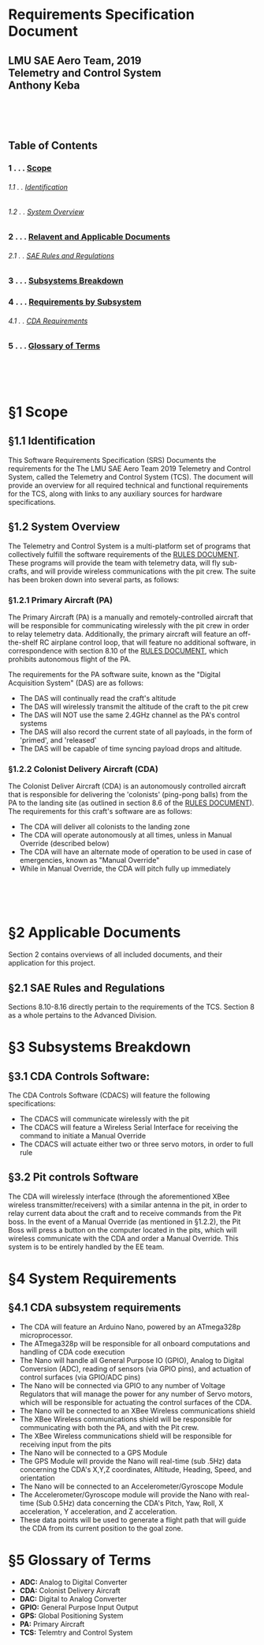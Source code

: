 Requirements Specification Document
======
## LMU SAE Aero Team, 2019<br>Telemetry and Control System<br>Anthony Keba

<br><br><br>

Table of Contents
------
###  1 . . . [Scope](#1-scope)
###### 1.1 . . [Identification](#11-identification)
###### 1.2 . . [System Overview](#12-system-overview)
###  2 . . . [Relavent and Applicable Documents](#2-applicable-documents)
###### 2.1 . . [SAE Rules and Regulations](#21-sae-rules-and-regulations)
###  3 . . . [Subsystems Breakdown](#3-subsystems-breakdown)
###  4 . . . [Requirements by Subsystem](#4-system-requirements)
###### 4.1 . . [CDA Requirements](#41-cda-subsystem-requirements)
###  5 . . . [Glossary of Terms](#5-glossary-of-terms)


<br><br><br>

# §1 Scope
## §1.1 Identification
This Software Requirements Specification (SRS) Documents the requirements for the The LMU SAE Aero Team 2019 Telemetry and Control System, called the Telemetry and Control System (TCS). The document will provide an overview for all required technical and functional requirements for the TCS, along with links to any auxiliary sources for hardware specifications.
<br>
## §1.2 System Overview
The Telemetry and Control System is a multi-platform set of programs that collectively fulfill the software requirements of the [RULES DOCUMENT][SAERulesAndRegulationsDocument]. These programs will provide the team with telemetry data, will fly sub-crafts, and will provide wireless communications with the pit crew. The suite has been broken down into several parts, as follows:
### §1.2.1 Primary Aircraft (PA)
The Primary Aircraft (PA) is a manually and remotely-controlled aircraft that will be responsible for communicating wirelessly with the pit crew in order to relay telemetry data. Additionally, the primary aircraft will feature an off-the-shelf RC airplane control loop, that will feature no additional software, in correspondence with section 8.10 of the [RULES DOCUMENT][SAERulesAndRegulationsDocument], which prohibits autonomous flight of the PA.

The requirements for the PA software suite, known as the "Digital Acquisition System" (DAS) are as follows:
* The DAS will continually read the craft's altitude
* The DAS will wirelessly transmit the altitude of the craft to the pit crew
* The DAS will NOT use the same 2.4GHz channel as the PA's control systems
* The DAS will also record the current state of all payloads, in the form of 'primed', and 'released'
* The DAS will be capable of time syncing payload drops and altitude.


### §1.2.2 Colonist Delivery Aircraft (CDA)
The Colonist Deliver Aircraft (CDA) is an autonomously controlled aircraft that is responsible for delivering the 'colonists' (ping-pong balls) from the PA to the landing site (as outlined in section 8.6 of the [RULES DOCUMENT][SAERulesAndRegulationsDocument]). The requirements for this craft's software are as follows:
* The CDA will deliver all colonists to the landing zone
* The CDA will operate autonomously at all times, unless in Manual Override (described below)
* The CDA will have an alternate mode of operation to be used in case of emergencies, known as "Manual Override"
* While in Manual Override, the CDA will pitch fully up immediately

<br><br><br>

# §2 Applicable Documents
Section 2 contains overviews of all included documents, and their application for this project.
## §2.1 SAE Rules and Regulations
  Sections 8.10-8.16 directly pertain to the requirements of the TCS. Section 8 as a whole pertains to the Advanced Division.
<br>
# §3 Subsystems Breakdown
## §3.1 CDA Controls Software:
The CDA Controls Software (CDACS) will feature the following specifications:
* The CDACS will communicate wirelessly with the pit
* The CDACS will feature a Wireless Serial Interface for receiving the command to initiate a Manual Override
* The CDACS will actuate either two or three servo motors, in order to full rule

## §3.2 Pit controls Software
The CDA will wirelessly interface (through the aforementioned XBee wireless transmitter/receivers) with a similar antenna in the pit, in order to relay current data about the craft and to receive commands from the Pit boss. In the event of a Manual Override (as mentioned in §1.2.2), the Pit Boss will press a button on the computer located in the pits, which will wireless communicate with the CDA and order a Manual Override. This system is to be entirely handled by the EE team.

# §4 System Requirements
## §4.1 CDA subsystem requirements
  - The CDA will feature an Arduino Nano, powered by an ATmega328p microprocessor.
  - The ATmega328p will be responsible for all onboard computations and handling of CDA code execution
  - The Nano will handle all General Purpose IO (GPIO), Analog to Digital Conversion (ADC), reading of sensors (via GPIO pins), and actuation of control surfaces (via GPIO/ADC pins)
  - The Nano will be connected via GPIO to any number of Voltage Regulators that will manage the power for any number of Servo motors, which will be responsible for actuating the control surfaces of the CDA.
  - The Nano will be connected to an XBee Wireless communications shield
  - The XBee Wireless communications shield will be responsible for communicating with both the PA, and with the Pit crew.
  - The XBee Wireless communications shield will be responsible for receiving input from the pits
  - The Nano will be connected to a GPS Module
  - The GPS Module will provide the Nano will real-time (sub .5Hz) data concerning the CDA's X,Y,Z coordinates, Altitude, Heading, Speed, and orientation
  - The Nano will be connected to an Accelerometer/Gyroscope Module
  - The Accelerometer/Gyroscope module will provide the Nano with real-time (Sub 0.5Hz) data concerning the CDA's Pitch, Yaw, Roll, X acceleration, Y acceleration, and Z acceleration.
  - These data points will be used to generate a flight path that will guide the CDA from its current position to the goal zone.

# §5 Glossary of Terms
- <b>ADC:</b> Analog to Digital Converter
- <b>CDA:</b> Colonist Delivery Aircraft
- <b>DAC:</b> Digital to Analog Converter
- <b>GPIO:</b> General Purpose Input Output
- <b>GPS:</b> Global Positioning System
- <b>PA:</b> Primary Aircraft
- <b>TCS:</b> Telemtry and Control System


[SAERulesAndRegulationsDocument]: https://github.com/CatLoverKid/LMU-SAEAero/blob/master/SAE_Aero_Design_Rules_2019.pdf
